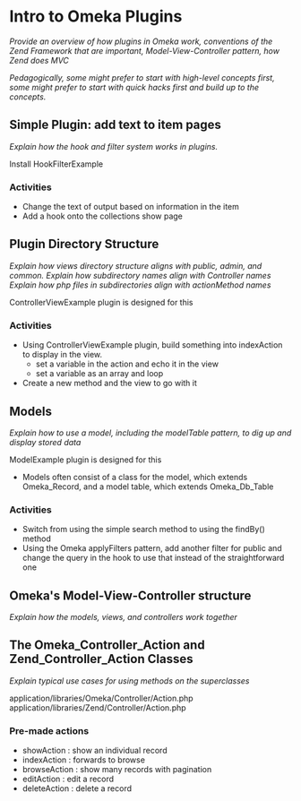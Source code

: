 # Intro to Omeka Plugins

_Provide an overview of how plugins in Omeka work, conventions of the Zend Framework that are important, Model-View-Controller pattern, how Zend does MVC_

_Pedagogically, some might prefer to start with high-level concepts first, some might prefer to start with quick hacks first and build up to the concepts._

## Simple Plugin: add text to item pages
_Explain how the hook and filter system works in plugins._

Install HookFilterExample

### Activities

* Change the text of output based on information in the item
* Add a hook onto the collections show page


## Plugin Directory Structure

_Explain how views directory structure aligns with public, admin, and common._
_Explain how subdirectory names align with Controller names_
_Explain how php files in subdirectories align with actionMethod names_

ControllerViewExample plugin is designed for this

### Activities

* Using ControllerViewExample plugin, build something into indexAction to display in the view.
	* set a variable in the action and echo it in the view
	* set a variable as an array and loop
* Create a new method and the view to go with it


## Models
_Explain how to use a model, including the modelTable pattern, to dig up and display stored data_

ModelExample plugin is designed for this

* Models often consist of a class for the model, which extends Omeka_Record, and a model table, which extends Omeka_Db_Table

### Activities

* Switch from using the simple search method to using the findBy() method
* Using the Omeka applyFilters pattern, add another filter for public and change the query in the hook to use that instead of the straightforward one

## Omeka's Model-View-Controller structure
_Explain how the models, views, and controllers work together_


## The Omeka_Controller_Action and Zend_Controller_Action Classes

_Explain typical use cases for using methods on the superclasses_

application/libraries/Omeka/Controller/Action.php
application/libraries/Zend/Controller/Action.php

### Pre-made actions

* showAction : show an individual record
* indexAction : forwards to browse
* browseAction : show many records with pagination
* editAction : edit a record
* deleteAction : delete a record






